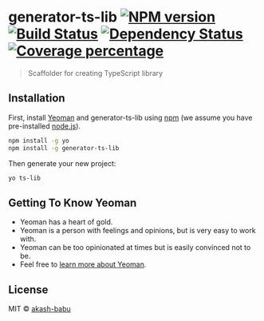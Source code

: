 # generator-ts-lib [![NPM version][npm-image]][npm-url] [![Build Status][travis-image]][travis-url] [![Dependency Status][daviddm-image]][daviddm-url] [![Coverage percentage][coveralls-image]][coveralls-url]
> Scaffolder for creating TypeScript library 

## Installation

First, install [Yeoman](http://yeoman.io) and generator-ts-lib using [npm](https://www.npmjs.com/) (we assume you have pre-installed [node.js](https://nodejs.org/)).

```bash
npm install -g yo
npm install -g generator-ts-lib
```

Then generate your new project:

```bash
yo ts-lib
```

## Getting To Know Yeoman

 * Yeoman has a heart of gold.
 * Yeoman is a person with feelings and opinions, but is very easy to work with.
 * Yeoman can be too opinionated at times but is easily convinced not to be.
 * Feel free to [learn more about Yeoman](http://yeoman.io/).

## License

MIT © [akash-babu](https://github.com/AkashBabu)


[npm-image]: https://badge.fury.io/js/generator-ts-lib.svg
[npm-url]: https://npmjs.org/package/generator-ts-lib
[travis-image]: https://travis-ci.com/AkashBabu/generator-ts-lib.svg?branch=master
[travis-url]: https://travis-ci.com/AkashBabu/generator-ts-lib
[daviddm-image]: https://david-dm.org/AkashBabu/generator-ts-lib.svg?theme=shields.io
[daviddm-url]: https://david-dm.org/AkashBabu/generator-ts-lib
[coveralls-image]: https://coveralls.io/repos/AkashBabu/generator-ts-lib/badge.svg
[coveralls-url]: https://coveralls.io/r/AkashBabu/generator-ts-lib
